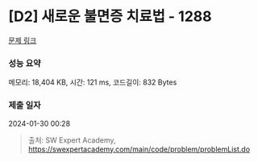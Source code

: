 # [D2] 새로운 불면증 치료법 - 1288 

[문제 링크](https://swexpertacademy.com/main/code/problem/problemDetail.do?contestProbId=AV18_yw6I9MCFAZN) 

### 성능 요약

메모리: 18,404 KB, 시간: 121 ms, 코드길이: 832 Bytes

### 제출 일자

2024-01-30 00:28



> 출처: SW Expert Academy, https://swexpertacademy.com/main/code/problem/problemList.do